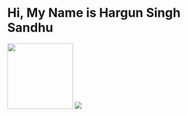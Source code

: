# Hi, My Name is Hargun Singh Sandhu

<a href="https://test.kiryana.com.au"><img src="https://ecommerce-sourceimages-test-f5041480.s3.ap-southeast-2.amazonaws.com/public/Kiryana/Loader.gif" width="150" height="150" ><a/>
<img src="https://img.etimg.com/thumb/msid-83143357,width-640,height-480,imgsize-93158,resizemode-4/tailor-made-for-just-three-clients.jpg">

<!--
**HargunSandhu/HargunSandhu** is a ✨ _special_ ✨ repository because its `README.md` (this file) appears on your GitHub profile.

Here are some ideas to get you started:

- 🔭 I’m currently working on ...
- 🌱 I’m currently learning ...
- 👯 I’m looking to collaborate on ...
- 🤔 I’m looking for help with ...
- 💬 Ask me about ...
- 📫 How to reach me: ...
- 😄 Pronouns: ...
- ⚡ Fun fact: ...
-->

